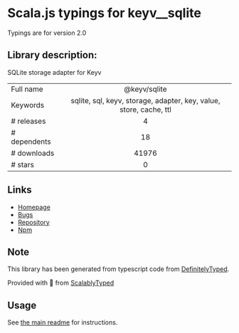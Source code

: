 
# Scala.js typings for keyv__sqlite

Typings are for version 2.0

## Library description:
SQLite storage adapter for Keyv

|                    |                 |
| ------------------ | :-------------: |
| Full name          | @keyv/sqlite |
| Keywords           | sqlite, sql, keyv, storage, adapter, key, value, store, cache, ttl |
| # releases         | 4 |
| # dependents       | 18 |
| # downloads        | 41976 |
| # stars            | 0 |

## Links
- [Homepage](https://github.com/lukechilds/keyv-sqlite)
- [Bugs](https://github.com/lukechilds/keyv-sqlite/issues)
- [Repository](https://github.com/lukechilds/keyv-sqlite)
- [Npm](https://www.npmjs.com/package/%40keyv%2Fsqlite)
    


## Note
This library has been generated from typescript code from [DefinitelyTyped](https://definitelytyped.org).

Provided with :purple_heart: from [ScalablyTyped](https://github.com/oyvindberg/ScalablyTyped)

## Usage
See [the main readme](../../readme.md) for instructions.


